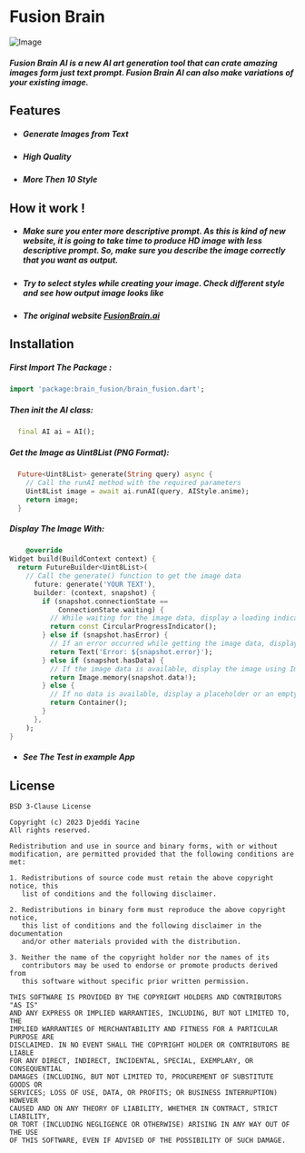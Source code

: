 # Fusion Brain
![Image](https://fusionbrain.ai/static/fusion/meta/cover.png)

##### Fusion Brain AI is a new AI art generation tool that can crate amazing images form just text prompt. Fusion Brain AI can also make variations of your existing image.
## Features
- ##### Generate Images from Text
- ##### High Quality
- ##### More Then 10 Style

## How it work !

- ##### Make sure you enter more descriptive prompt. As this is kind of new website, it is going to take time to produce HD image with less descriptive prompt. So, make sure you describe the image correctly that you want as output.
- ##### Try to select styles while creating your image. Check different style and see how output image looks like
- ##### The original website [FusionBrain.ai](https://fusionbrain.ai/diffusion)
## Installation

##### First Import The Package :
```dart
import 'package:brain_fusion/brain_fusion.dart';
```
##### Then init the AI class:
```dart
  final AI ai = AI();
```
##### Get the Image as Uint8List (PNG Format):
```dart
  Future<Uint8List> generate(String query) async {
    // Call the runAI method with the required parameters
    Uint8List image = await ai.runAI(query, AIStyle.anime);
    return image;
  }
  ```
##### Display The Image With:
```dart
    @override
Widget build(BuildContext context) {
  return FutureBuilder<Uint8List>(
    // Call the generate() function to get the image data
      future: generate('YOUR TEXT'), 
      builder: (context, snapshot) {
        if (snapshot.connectionState ==
            ConnectionState.waiting) {
          // While waiting for the image data, display a loading indicator
          return const CircularProgressIndicator();
        } else if (snapshot.hasError) {
          // If an error occurred while getting the image data, display an error
          return Text('Error: ${snapshot.error}');
        } else if (snapshot.hasData) {
          // If the image data is available, display the image using Image.memory()
          return Image.memory(snapshot.data!);
        } else {
          // If no data is available, display a placeholder or an empty container
          return Container();
        }
      },
    );
}
  ```
- ##### See The Test in example App
## License
```license
BSD 3-Clause License

Copyright (c) 2023 Djeddi Yacine
All rights reserved.

Redistribution and use in source and binary forms, with or without
modification, are permitted provided that the following conditions are met:

1. Redistributions of source code must retain the above copyright notice, this
   list of conditions and the following disclaimer.

2. Redistributions in binary form must reproduce the above copyright notice,
   this list of conditions and the following disclaimer in the documentation
   and/or other materials provided with the distribution.

3. Neither the name of the copyright holder nor the names of its
   contributors may be used to endorse or promote products derived from
   this software without specific prior written permission.

THIS SOFTWARE IS PROVIDED BY THE COPYRIGHT HOLDERS AND CONTRIBUTORS "AS IS"
AND ANY EXPRESS OR IMPLIED WARRANTIES, INCLUDING, BUT NOT LIMITED TO, THE
IMPLIED WARRANTIES OF MERCHANTABILITY AND FITNESS FOR A PARTICULAR PURPOSE ARE
DISCLAIMED. IN NO EVENT SHALL THE COPYRIGHT HOLDER OR CONTRIBUTORS BE LIABLE
FOR ANY DIRECT, INDIRECT, INCIDENTAL, SPECIAL, EXEMPLARY, OR CONSEQUENTIAL
DAMAGES (INCLUDING, BUT NOT LIMITED TO, PROCUREMENT OF SUBSTITUTE GOODS OR
SERVICES; LOSS OF USE, DATA, OR PROFITS; OR BUSINESS INTERRUPTION) HOWEVER
CAUSED AND ON ANY THEORY OF LIABILITY, WHETHER IN CONTRACT, STRICT LIABILITY,
OR TORT (INCLUDING NEGLIGENCE OR OTHERWISE) ARISING IN ANY WAY OUT OF THE USE
OF THIS SOFTWARE, EVEN IF ADVISED OF THE POSSIBILITY OF SUCH DAMAGE.
```